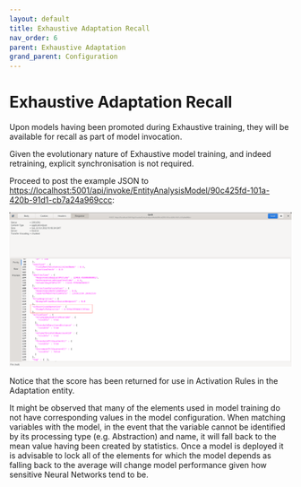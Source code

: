 ```yaml
---
layout: default
title: Exhaustive Adaptation Recall
nav_order: 6
parent: Exhaustive Adaptation
grand_parent: Configuration
---
```


# Exhaustive Adaptation Recall
Upon models having been promoted during Exhaustive training,  they will be available for recall as part of model invocation.

Given the evolutionary nature of Exhaustive model training,  and indeed retraining,  explicit synchronisation is not required.

Proceed to post the example JSON to [https://localhost:5001/api/invoke/EntityAnalysisModel/90c425fd-101a-420b-91d1-cb7a24a969ccc](https://localhost:5001/api/invoke/EntityAnalysisModel/90c425fd-101a-420b-91d1-cb7a24a969ccc):

![Image](Recalled.png)

Notice that the score has been returned for use in Activation Rules in the Adaptation entity.

It might be observed that many of the elements used in model training do not have corresponding values in the model configuration.  When matching variables with the model,  in the event that the variable cannot be identified by its processing type (e.g. Abstraction) and name,  it will fall back to the mean value having been created by statistics.  Once a model is deployed it is advisable to lock all of the elements for which the model depends as falling back to the average will change model performance given how sensitive Neural Networks tend to be. 